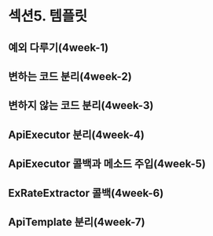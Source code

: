 # 섹션5. 템플릿
## 예외 다루기(4week-1)
## 변하는 코드 분리(4week-2)
## 변하지 않는 코드 분리(4week-3)
## ApiExecutor 분리(4week-4)
## ApiExecutor 콜백과 메소드 주입(4week-5)
## ExRateExtractor 콜백(4week-6)
## ApiTemplate 분리(4week-7)

